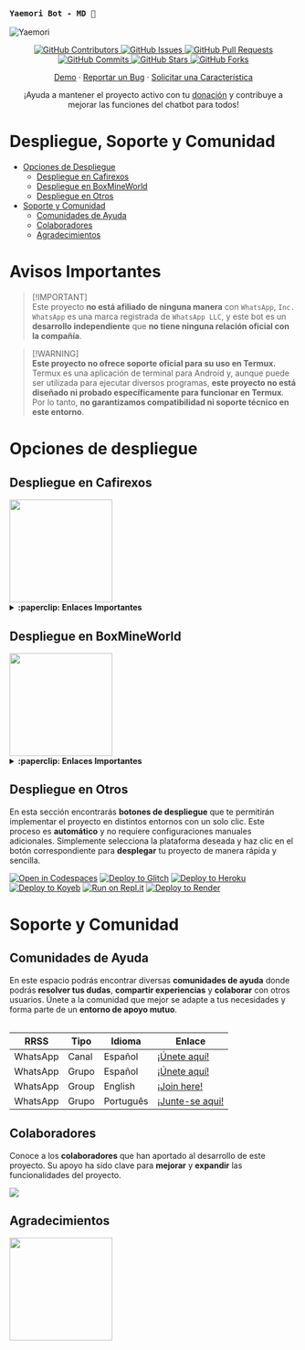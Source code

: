 ### **`Yaemori Bot - MD 🌱`**
![Yaemori](https://telegra.ph/file/731e8ba1d2a4a506903cf.jpg)

<p align="center">
  <a href="https://github.com/Dev-Diego/YaemoriBot-MD/graphs/contributors">
    <img alt="GitHub Contributors" src="https://img.shields.io/github/contributors/Dev-Diego/YaemoriBot-MD?style=for-the-badge" />
  </a>
  <a href="https://github.com/Dev-Diego/YaemoriBot-MD/issues">
    <img alt="GitHub Issues" src="https://img.shields.io/github/issues/Dev-Diego/YaemoriBot-MD?style=for-the-badge" />
  </a>
  <a href="https://github.com/Dev-Diego/YaemoriBot-MD/pulls">
    <img alt="GitHub Pull Requests" src="https://img.shields.io/github/issues-pr/Dev-Diego/YaemoriBot-MD?style=for-the-badge" />
  </a>
  <a href="https://github.com/Dev-Diego/YaemoriBot-MD/commits">
    <img alt="GitHub Commits" src="https://img.shields.io/github/commit-activity/m/Dev-Diego/YaemoriBot-MD?style=for-the-badge" />
  </a>
  <a href="https://github.com/Dev-Diego/YaemoriBot-MD">
    <img alt="GitHub Stars" src="https://img.shields.io/github/stars/Dev-Diego/YaemoriBot-MD?style=for-the-badge" />
  </a>
  <a href="https://github.com/Dev-Diego/YaemoriBot-MD/fork">
    <img alt="GitHub Forks" src="https://img.shields.io/github/forks/Dev-Diego/YaemoriBot-MD?style=for-the-badge" />
  </a>
</p>

<p align="center">
  <a href="https://api.whatsapp.com/send?phone=+573218138672&text=&text=.menu">Demo</a>
  ·
  <a href="https://github.com/Dev-Diego/YaemoriBot-MD/issues/new?assignees=&labels=Bug">Reportar un Bug</a>
  ·
  <a href="https://github.com/Dev-Diego/YaemoriBot-MD/issues/new?assignees=&labels=Enhancement">Solicitar una Característica</a>
</p>

<!-- <p align="center">
  <a href="/src/docs/README_en.md">English</a>
  ·
  <a href="/src/docs/README_pt-br.md">Português</a>
</p> -->

<p align="center">¡Ayuda a mantener el proyecto activo con tu <a href="https://www.paypal.me/DevDiego">donación</a> y contribuye a mejorar las funciones del chatbot para todos!</p>

# Despliegue, Soporte y Comunidad

- [Opciones de Despliegue](#opciones-de-despliegue)
  - [Despliegue en Cafirexos](#despliegue-en-cafirexos)
  - [Despliegue en BoxMineWorld](#despliegue-en-boxmineworld)
  - [Despliegue en Otros](#despliegue-en-otros)
- [Soporte y Comunidad](#soporte-y-comunidad)
  - [Comunidades de Ayuda](#guía-de-uso)
  - [Colaboradores](#colaboradores)
  - [Agradecimientos](#agradecimientos)

# Avisos Importantes

> [!IMPORTANT]\
> Este proyecto **no está afiliado de ninguna manera** con `WhatsApp`, `Inc. WhatsApp` es una marca registrada de `WhatsApp LLC`, y este bot es un **desarrollo independiente** que **no tiene ninguna relación oficial con la compañía**.

> [!WARNING]\
> **Este proyecto no ofrece soporte oficial para su uso en Termux.** Termux es una aplicación de terminal para Android y, aunque puede ser utilizada para ejecutar diversos programas, **este proyecto no está diseñado ni probado específicamente para funcionar en Termux**. Por lo tanto, **no garantizamos compatibilidad ni soporte técnico en este entorno**.


# Opciones de despliegue

## Despliegue en Cafirexos

<a href="https://cafirexos.com">
  <img width="180px" src="https://cdn.cafirexos.com/logos/logo_cfros_2000x2000.png"/>
</a>

<details>
 <summary><b>:paperclip: Enlaces Importantes</b></summary>

- **Sitio Web:** [cafirexos.com](https://cafirexos.com)
- **Área de Clientes:** [clientes.cafirexos.com](https://clientes.cafirexos.com)
- **Panel de Control:** [panel.cafirexos.com](https://panel.cafirexos.com)
- **Estado de los Servicios:** [cafirexos.com/estado](https://cafirexos.com/estado)
- **Documentación:** [docs.cafirexos.com](https://docs.cafirexos.com)
- **Canal de WhatsApp:** [¡Únete aquí!](https://cafirexos.com/whatsapp)
- **Comunidad de WhatsApp:** [¡Únete aquí!](https://cafirexos.com/comunidad)

</details>

## Despliegue en BoxMineWorld

<a href="https://boxmineworld.com">
  <img width="180px" src="https://i.ibb.co/sFygw8p/favicon.png"/>
</a>

<details>
 <summary><b>:paperclip: Enlaces Importantes</b></summary>

- **Sitio Web:** [boxmineworld.com](https://boxmineworld.com)
- **Área de Clientes:** [dash.boxmineworld.com](https://dash.boxmineworld.com)
- **Panel de Control:** [panel.boxmineworld.com](https://panel.boxmineworld.com)
- **Comunidad de Discord:** [¡Únete aquí!](https://discord.gg/84qsr4v)

</details>

## Despliegue en Otros

En esta sección encontrarás **botones de despliegue** que te permitirán implementar el proyecto en distintos entornos con un solo clic. Este proceso es **automático** y no requiere configuraciones manuales adicionales. Simplemente selecciona la plataforma deseada y haz clic en el botón correspondiente para **desplegar** tu proyecto de manera rápida y sencilla.

[![Open in Codespaces](https://github.com/codespaces/badge.svg)](https://github.com/codespaces/new?skip_quickstart=true&machine=basicLinux32gb&repo=514876515&ref=master&geo=EuropeWest)
[![Deploy to Glitch](https://binbashbanana.github.io/deploy-buttons/buttons/remade/glitch.svg)](https://glitch.com/edit/#!/import/github/BrunoSobrino/TheMystic-Bot-MD)
[![Deploy to Heroku](https://binbashbanana.github.io/deploy-buttons/buttons/remade/heroku.svg)](https://www.heroku.com/deploy?template=https://github.com/Dev-Diego/YaemoriBot-MD)
[![Deploy to Koyeb](https://binbashbanana.github.io/deploy-buttons/buttons/remade/koyeb.svg)](https://app.koyeb.com/deploy?type=git&name=themystic-bot-md&repository=https://github.com/Dev-Diego/YaemoriBot-MD)
[![Run on Repl.it](https://binbashbanana.github.io/deploy-buttons/buttons/remade/replit.svg)](https://repl.it/github/Dev-Diego/YaemoriBot-MD)
[![Deploy to Render](https://binbashbanana.github.io/deploy-buttons/buttons/remade/render.svg)](https://dashboard.render.com/blueprint/new?repo=https://github.com/Dev-Diego/YaemoriBot-MD)
<!-- [![Deploy to Vercel](https://binbashbanana.github.io/deploy-buttons/buttons/remade/vercel.svg)](https://vercel.com/new/clone?repository-url=https://github.com/Dev-Diego/YaemoriBot-MD) -->

# Soporte y Comunidad

## Comunidades de Ayuda

En este espacio podrás encontrar diversas **comunidades de ayuda** donde podrás **resolver tus dudas**, **compartir experiencias** y **colaborar** con otros usuarios. Únete a la comunidad que mejor se adapte a tus necesidades y forma parte de un **entorno de apoyo mutuo**.

<table>

| RRSS | Tipo | Idioma | Enlace |
| --- | --- | --- |--- |
| WhatsApp | Canal | Español | [¡Únete aquí!](https://whatsapp.com/channel/0029Vaein6eInlqIsCXpDs3y) |
| WhatsApp | Grupo | Español | [¡Únete aquí!](https://chat.whatsapp.com/Daa3Fe4A9JeFpRI2QtBS4s) |
| WhatsApp | Group | English | [¡Join here!](https://chat.whatsapp.com/HTatrQokqODKx9eem0CKuY) |
| WhatsApp | Grupo | Português | [¡Junte-se aqui!](https://chat.whatsapp.com/J8tFq87Ia0jEnx20NvCQxN) |

</table>

## Colaboradores

Conoce a los **colaboradores** que han aportado al desarrollo de este proyecto. Su apoyo ha sido clave para **mejorar** y **expandir** las funcionalidades del proyecto.

<a href="https://github.com/Dev-Diego/YaemoriBot-MD/graphs/contributors">
  <img src="https://contrib.rocks/image?repo=Dev-Diego/YaemoriBot-MD" /> 
</a>

## Agradecimientos

<a href="https://github.com/GataNina-Li/GataBot-MD/tree/multi-device">
  <img src="https://github.com/GataNina-Li.png" width="180px"/>
</a>